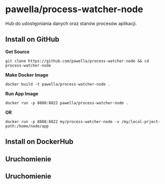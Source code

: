 # pawella/process-watcher-node
Hub do udostępniania danych oraz stanów procesów aplikacji.

## Install on GitHub
**Get Source**
```shell
git clone https://github.com/pawella/process-watcher-node && cd process-watcher-node
```
**Make Docker Image**
```shell
docker build -t pawella/process-watcher-node .
```
**Run App Image**
```shell
docker run -p 8888:8822 pawella/process-watcher-node .
```
**OR**
```shell
docker run -p 8888:8822 my/process-watcher-node -v /my/local-prject-path:/home/node/app
```

## Install on DockerHub


## Uruchomienie


## Uruchomienie